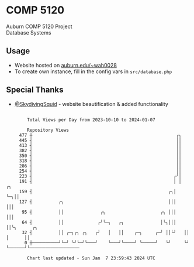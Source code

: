 # COMP 5120
Auburn COMP 5120 Project  
Database Systems

## Usage
- Website hosted on [auburn.edu/~wah0028](https://webhome.auburn.edu/~wah0028/)
- To create own instance, fill in the config vars in `src/database.php`

## Special Thanks
- [@SkydivingSquid](https://github.com/SkydivingSquid) - website beautification & added functionality

```

        Total Views per Day from 2023-10-10 to 2024-01-07

        Repository Views
     477 ┼                                                       ╭╮
     445 ┤                                                       ││
     413 ┤                                                       ││
     382 ┤                                                       ││
     350 ┤                                                       ││
     318 ┤                                                       ││
     286 ┤                                                       ││
     254 ┤                                                       ││
     223 ┤                                                      ╭╯│
     191 ┤                                                      │ │  ╭╮
     159 ┤                                                    ╭╮│ ╰─╮││
     127 ┤          ╭╮                                        │││   │││
      95 ┤          ││              ╭╮                     ╭╮ │││   │││
      64 ┤          ││             ╭╯╰─╮   ╭╮              │╰╮│││   ││╰╮      ╭╮
      32 ┤          ││ ╭─╮╭╮ ╭╮   ╭╯   │   ││    ╭─╮     ╭─╯ ││╰╯   ││ │      ││
       0 ┼──────────╯╰─╯ ╰╯╰─╯╰───╯    ╰───╯╰────╯ ╰─────╯   ╰╯     ╰╯ ╰──────╯╰───────────────────

        Chart last updated - Sun Jan  7 23:59:43 2024 UTC
        
```
